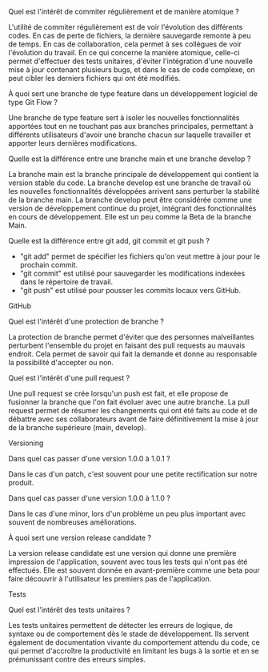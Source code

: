 Quel est l'intérêt de commiter régulièrement et de manière atomique ?

L'utilité de commiter régulièrement est de voir l'évolution des différents codes. En cas de perte de fichiers, la dernière sauvegarde remonte à peu de temps. En cas de collaboration, cela permet à ses collègues de voir l'évolution du travail. En ce qui concerne la manière atomique, celle-ci permet d'effectuer des tests unitaires, d'éviter l'intégration d'une nouvelle mise à jour contenant plusieurs bugs, et dans le cas de code complexe, on peut cibler les derniers fichiers qui ont été modifiés.

À quoi sert une branche de type feature dans un développement logiciel de type Git Flow ?

Une branche de type feature sert à isoler les nouvelles fonctionnalités apportées tout en ne touchant pas aux branches principales, permettant à différents utilisateurs d'avoir une branche chacun sur laquelle travailler et apporter leurs dernières modifications.

Quelle est la différence entre une branche main et une branche develop ?

La branche main est la branche principale de développement qui contient la version stable du code. La branche develop est une branche de travail où les nouvelles fonctionnalités développées arrivent sans perturber la stabilité de la branche main. La branche develop peut être considérée comme une version de développement continue du projet, intégrant des fonctionnalités en cours de développement. Elle est un peu comme la Beta de la branche Main.

Quelle est la différence entre git add, git commit et git push ?

- "git add" permet de spécifier les fichiers qu'on veut mettre à jour pour le prochain commit.
- "git commit" est utilisé pour sauvegarder les modifications indexées dans le répertoire de travail.
- "git push" est utilisé pour pousser les commits locaux vers GitHub.

GitHub

Quel est l'intérêt d'une protection de branche ?

La protection de branche permet d'éviter que des personnes malveillantes perturbent l'ensemble du projet en faisant des pull requests au mauvais endroit. Cela permet de savoir qui fait la demande et donne au responsable la possibilité d'accepter ou non.

Quel est l'intérêt d'une pull request ?

Une pull request se crée lorsqu'un push est fait, et elle propose de fusionner la branche que l'on fait évoluer avec une autre branche. La pull request permet de résumer les changements qui ont été faits au code et de débattre avec ses collaborateurs avant de faire définitivement la mise à jour de la branche supérieure (main, develop).

Versioning

Dans quel cas passer d'une version 1.0.0 à 1.0.1 ?

Dans le cas d'un patch, c'est souvent pour une petite rectification sur notre produit.

Dans quel cas passer d'une version 1.0.0 à 1.1.0 ?

Dans le cas d'une minor, lors d'un problème un peu plus important avec souvent de nombreuses améliorations.

À quoi sert une version release candidate ?

La version release candidate est une version qui donne une première impression de l'application, souvent avec tous les tests qui n'ont pas été effectués. Elle est souvent donnée en avant-première comme une beta pour faire découvrir à l'utilisateur les premiers pas de l'application.

Tests

Quel est l'intérêt des tests unitaires ?

Les tests unitaires permettent de détecter les erreurs de logique, de syntaxe ou de comportement dès le stade de développement. Ils servent également de documentation vivante du comportement attendu du code, ce qui permet d'accroître la productivité en limitant les bugs à la sortie et en se prémunissant contre des erreurs simples.